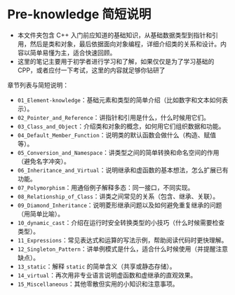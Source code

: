 # Pre-knowledge 简短说明

- 本文件夹包含 C++ 入门前应知道的基础知识，从基础数据类型到指针和引用，然后是类和对象，最后依据面向对象编程，详细介绍类的关系和设计。内容以简单易懂为主，适合快速回顾。
- 这里的笔记主要用于初学者进行学习和了解，如果仅仅是为了学习基础的CPP，或者应付一下考试，这里的内容就足够你钻研了

章节列表与简短说明：

- `01_Element-knowledge`：基础元素和类型的简单介绍（比如数字和文本如何表示）。
- `02_Pointer_and_Reference`：讲指针和引用是什么，什么时候用它们。
- `03_Class_and_Object`：介绍类和对象的概念，如何用它们组织数据和功能。
- `04_Default_Member_Function`：说明类的默认函数会做什么（构造、赋值等）。
- `05_Conversion_and_Namespace`：讲类型之间的简单转换和命名空间的作用（避免名字冲突）。
- `06_Inheritance_and_Virtual`：说明继承和虚函数的基本想法，怎么扩展已有功能。
- `07_Polymorphism`：用通俗例子解释多态：同一接口，不同实现。
- `08_Relationship_of_Class`：讲类之间常见的关系（包含、继承、关联）。
- `09_Diamond_Inheritance`：说明菱形继承问题以及如何避免重复继承的问题（用简单比喻）。
- `10_dynamic_cast`：介绍在运行时安全转换类型的小技巧（什么时候需要检查类型）。
- `11_Expressions`：常见表达式和运算的写法示例，帮助阅读代码时更快理解。
- `12_Singleton_Pattern`：讲单例模式是什么，适合什么时候使用（并提醒注意缺点）。
- `13_static`：解释 `static` 的简单含义（共享或静态存储）。
- `14_virtual`：再次用非专业语言说明虚函数和虚继承的直观效果。
- `15_Miscellaneous`：其他零散但实用的小知识和注意事项。


